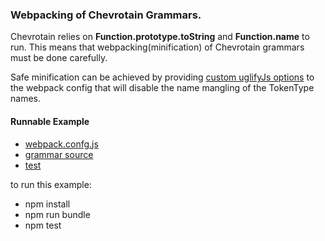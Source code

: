 ### Webpacking of Chevrotain Grammars.

Chevrotain relies on **Function.prototype.toString** and **Function.name**
to run. This means that webpacking(minification) of Chevrotain grammars must be done carefully.

Safe minification can be achieved by providing [custom uglifyJs options](https://webpack.js.org/configuration/optimization/#optimization-minimizer) to the webpack config
that will disable the name mangling of the TokenType names.

#### Runnable Example

-   [webpack.confg.js](webpack.config.js)
-   [grammar source](./src/our_grammar.js)
-   [test](./test/webpack_spec.js)

to run this example:

-   npm install
-   npm run bundle
-   npm test

